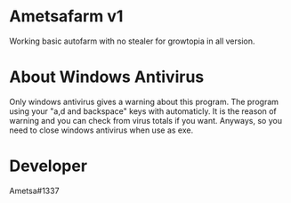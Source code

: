 # Ametsafarm v1
Working basic autofarm with no stealer for growtopia in all version.

# About Windows Antivirus
Only windows antivirus gives a warning about this program. The program using your "a,d and backspace" keys with automaticly.
It is the reason of warning and you can check from virus totals if you want. Anyways, so you need to close windows antivirus when use as exe.

# Developer
Ametsa#1337



